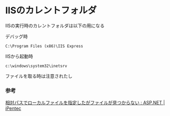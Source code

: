 # IISのカレントフォルダ

IISの実行時のカレントフォルダは以下の用になる

デバッグ時
```
C:\Program Files (x86)\IIS Express
```

IISから起動時
```
c:\windows\system32\inetsrv
```

ファイルを取る時は注意されたし

### 参考

[相対パスでローカルファイルを指定したがファイルが見つからない : ASP\.NET \| iPentec](https://www.ipentec.com/document/csharp-asp-net-local-file-access-path)